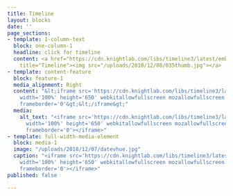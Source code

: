 ```yaml
---
title: Timeline
layout: blocks
date: ''
page_sections:
- template: 1-column-text
  block: one-column-1
  headline: click for timeline
  content: <a href="https://cdn.knightlab.com/libs/timeline3/latest/embed/index.html?source=1erbmO_us4olt10zRy9Q5I8h_qhUMKQQp_akHhLoSNjo&amp;font=Default&amp;lang=en&amp;initial_zoom=2&amp;height=650"
    title="Timeline"><img src="/uploads/2018/12/08/035thumb.jpg"></a>
- template: content-feature
  block: feature-1
  media_alignment: Right
  content: "&lt;iframe src='https://cdn.knightlab.com/libs/timeline3/latest/embed/index.html?source=1erbmO_us4olt10zRy9Q5I8h_qhUMKQQp_akHhLoSNjo&amp;font=Default&amp;lang=en&amp;initial_zoom=2&amp;height=650'
    width='100%' height='650' webkitallowfullscreen mozallowfullscreen allowfullscreen
    frameborder='0'&gt;&lt;/iframe&gt;"
  media:
    alt_text: "<iframe src='https://cdn.knightlab.com/libs/timeline3/latest/embed/index.html?source=1erbmO_us4olt10zRy9Q5I8h_qhUMKQQp_akHhLoSNjo&font=Default&lang=en&initial_zoom=2&height=650'
      width='100%' height='650' webkitallowfullscreen mozallowfullscreen allowfullscreen
      frameborder='0'></iframe>"
- template: full-width-media-element
  block: media-1
  image: "/uploads/2018/12/07/datevhue.jpg"
  caption: "<iframe src='https://cdn.knightlab.com/libs/timeline3/latest/embed/index.html?source=1erbmO_us4olt10zRy9Q5I8h_qhUMKQQp_akHhLoSNjo&font=Default&lang=en&initial_zoom=2&height=650'
    width='100%' height='650' webkitallowfullscreen mozallowfullscreen allowfullscreen
    frameborder='0'></iframe>"
published: false

---
```

